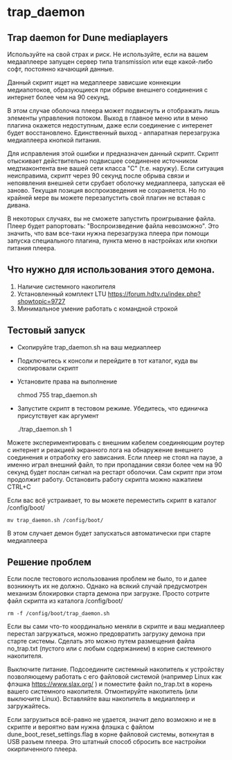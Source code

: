 # trap_daemon
## Trap daemon for Dune mediaplayers

  Используйте на свой страх и риск. 
  Не используйте, если на вашем медааплеере запущен сервер типа transmission 
  или еще какой-либо софт, постоянно качающий данные.
  
  Данный скрипт ищет на медаплеере зависшие коннекции медиапотоков, 
  образующиеся при обрыве внешнего соединения с интернет более чем на 90 секунд.
  
  В этом случае оболочка плеера может подвиснуть и отображать лишь элементы 
  управления потоком. Выход в главное меню или в меню плагина окажется недоступным,
  даже если соединение с интеренет будет восстановлено.
  Единственный выход - аппаратная перезагрузка медиаплеера кнопкой питания.
  
  Для исправления этой ошибки и предназначен данный скрипт. Скрипт отыскивает 
  действительно подвисшее соединенее источником медтиаконтента вне вашей сети 
  класса "C" (т.е. наружу). Если ситуация неисправима, скрипт через 90 секунд 
  после обрыва связи и непоявления внешней сети срубает оболочку медиаплеера, 
  запуская  её заново. Текущая позиция воспроизведения не сохраняется. 
  Но по крайней мере вы можете перезапустить свой плагин не вставая с дивана.
  
  В некоторых случаях, вы не сможете запустить проигрывание файла. Плеер будет 
  рапортовать: "Воспроизведение файла невозможно". Это значить, что вам все-таки 
  нужна перезагрузка плеера при помощи запуска специального плагина, пункта меню
  в настройках или кнопки питания плеера.
  
## Что нужно для использования этого демона.
  1. Наличие системного накопителя
  2. Установленный комплект LTU https://forum.hdtv.ru/index.php?showtopic=9727
  3. Минимальное умение работать с командной строкой

## Тестовый запуск
  - Скопируйте trap_daemon.sh на ваш медиаплеер
  - Подключитесь к консоли и перейдите в тот каталог, куда вы скопировали скрипт
  - Установите права на выполнение


    chmod 755 trap_daemon.sh

  - Запустите скрипт в тестовом режиме. Убедитесь, что единичка присутствует как аргумент


    ./trap_daemon.sh 1
  
  Можете экспериментировать с внешним кабелем соединяющим роутер с интернет и 
  реакцией экранного лога на обнаружение внешнего соединения и отработку его зависания.
  Если плеер не стоял на паузе, а именно играл внешний файл, то при пропадании связи 
  более чем на 90 секунд будет послан сигнал на рестарт оболочки. 
  Сам скрипт при этом продолжит работу. Остановить работу скрипта можно нажатием CTRL+C
  
  Если вас всё устраивает, то вы можете переместить скрипт в каталог /config/boot/

    mv trap_daemon.sh /config/boot/

  В этом случает демон будет запускаться автоматически при старте медиаплеера

## Решение проблем

  Если после тестового использования проблем не было, то и далее возникнуть их не должно.
  Однако на всякий случай предусмотрен механизм блокировки старта демона при загрузке.
  Просто сотрите файл скрипта из каталога /config/boot/

    rm -f /config/boot/trap_daemon.sh
    
  Если вы сами что-то координально меняли в скрипте и ваш медиаплеер перестал загружаться,
  можно предовратить загрузку демона при старте системы. Сделать это можно путем размещения 
  файла no_trap.txt (пустого или с любым содержанием) в корне системного накопителя.
  
  Выключите питание. Подсоедините системный накопитель к устройству позволяющему работать
  с его файловой системой (например Linux как флэшка https://www.slax.org/ ) и поместите файл
  no_trap.txt в корень вашего системного накопителя. Отмонтируйте накопитель (или выключите Linux).
  Вставляйте ваш накопитель в медиаплеер и загружайтесь.
  
  Если загрузиться всё-равно не удается, значит дело возможно и не в скрипте и вероятно вам 
  нужна флэшка с файлом dune_boot_reset_settings.flag в корне файловой системы, 
  воткнутая в USB разъем плеера. Это штатный способ сбросить все настройки окирпиченного плеера.
  
 
